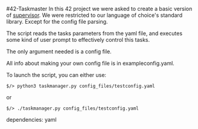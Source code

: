 #42-Taskmaster
In this 42 project we were asked to create a basic version of [supervisor](https://github.com/Supervisor/supervisor).
We were restricted to our language of choice's standard library. Except for the config file parsing.

The script reads the tasks parameters from the yaml file, and executes some kind of user prompt to effectively control this tasks.

The only argument needed is a config file.

All info about making your own config file is in exampleconfig.yaml.

To launch the script, you can either use:

```
$/> python3 taskmanager.py config_files/testconfig.yaml
```

or


```
$/> ./taskmanager.py config_files/testconfig.yaml
```

dependencies: yaml